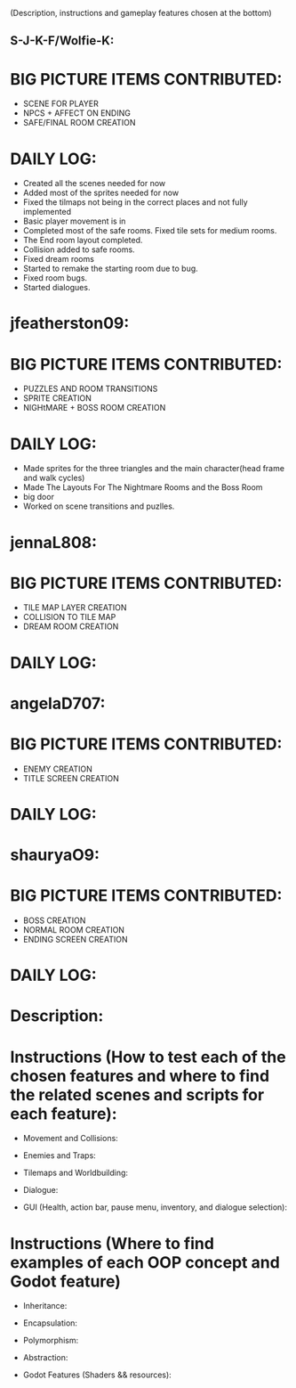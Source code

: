 (Description, instructions and gameplay features chosen at the bottom)
## S-J-K-F/Wolfie-K:
# BIG PICTURE ITEMS CONTRIBUTED: 
- SCENE FOR PLAYER
- NPCS + AFFECT ON ENDING
- SAFE/FINAL ROOM CREATION
# DAILY LOG:
- Created all the scenes needed for now
- Added most of the sprites needed for now
- Fixed the tilmaps not being in the correct places and not fully implemented
- Basic player movement is in
- Completed most of the safe rooms. Fixed tile sets for medium rooms.
- The End room layout completed.
- Collision added to safe rooms.
- Fixed dream rooms
- Started to remake the starting room due to bug.
- Fixed room bugs.
- Started dialogues.

# jfeatherston09:
# BIG PICTURE ITEMS CONTRIBUTED: 
- PUZZLES AND ROOM TRANSITIONS
- SPRITE CREATION
- NIGHtMARE + BOSS ROOM CREATION
# DAILY LOG:
- Made sprites for the three triangles and the main character(head frame and walk cycles)
- Made The Layouts For The Nightmare Rooms and the Boss Room
- big door
- Worked on scene transitions and puzlles.

# jennaL808:
# BIG PICTURE ITEMS CONTRIBUTED: 
- TILE MAP LAYER CREATION
- COLLISION TO TILE MAP
- DREAM ROOM CREATION

# DAILY LOG:




# angelaD707:
# BIG PICTURE ITEMS CONTRIBUTED:
- ENEMY CREATION
- TITLE SCREEN CREATION

# DAILY LOG:




# shauryaO9:
# BIG PICTURE ITEMS CONTRIBUTED:
- BOSS CREATION
- NORMAL ROOM CREATION
- ENDING SCREEN CREATION

# DAILY LOG:






# Description:

# Instructions (How to test each of the chosen features and where to find the related scenes and scripts for each feature):
- Movement and Collisions:

- Enemies and Traps:

- Tilemaps and Worldbuilding:

- Dialogue:

- GUI (Health, action bar, pause menu, inventory, and dialogue selection):

# Instructions (Where to find examples of each OOP concept and Godot feature)
- Inheritance:

- Encapsulation:

- Polymorphism:

- Abstraction:

- Godot Features (Shaders && resources):
